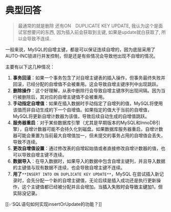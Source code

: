 # 典型回答

> 最通常的就是删除
> 还有ON　DUPLICATE KEY UPDATE, 我认为这个是面试官想要问的东西, 因为插入前会获取到主键, 如果是update就白获取了, 所以会导致不连续.

一般来说，MySQL的自增主键，都是可以保证连续自增的，因为底层采用了AUTO-INC锁进行并发控制，但是还是有些情况会导致他出现不自增的情况。



主要有以下这几种情况：



1. **事务回滚**：如果一个事务包含了对自增主键表的插入操作，但事务最终失败并回滚，已经分配的自增值不会被重用。这会导致自增主键序列中出现跳跃。
2. **删除操作**：这个好理解，从表中删除行会导致自增主键序列出现间隔。因为当行被删除后，其对应的自增主键值不会被重用。
3. **手动指定自增值**：如果在插入数据时手动指定了自增列的值，MySQL将使用该值而非自动生成的下一个自增值。如果指定的值大于当前的自增值，MySQL将更新自增计数器为该值，导致后续自动生成的自增值跳跃。
4. **服务器重启**：对于某些数据库引擎（尤其是早期版本的MySQL和InnoDB引擎），自增计数器可能不会持久化到磁盘。如果数据库服务器重启，自增计数器可能会重置为当前最大自增值加一，但未提交的事务占用的自增值会丢失，导致不连续。
5. **更改自增值设置**：通过修改表的自增起始值或者直接修改自增计数器的值，也可以导致自增主键不连续。
6. **数据导入**：在导入数据时，如果导入的数据中包含自增主键列，并且导入数据的主键值与现有数据不连续，也会导致自增主键不连续。
7. **用了**`**INSERT INTO ON DUPLICATE KEY UPDATE**`，MySQL 在尝试插入新记录时，会先分配一个新的自增主键值，无论后续是插入成功还是执行更新操作，这个主键值都已经被分配并且会增加。当<font style="color:rgb(13, 13, 13);background-color:rgb(244, 244, 244);">插入失败时会导致主键加1，但实际没记录。</font>



[[✅SQL语句如何实现insertOrUpdate的功能？]]


